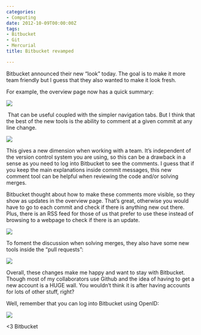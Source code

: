```yaml
---
categories:
- Computing
date: 2012-10-09T00:00:00Z
tags:
- Bitbucket
- Git
- Mercurial
title: Bitbucket revamped

---
```


<p>Bitbucket announced their new &#8220;look&#8221; today. The goal is to make it more team friendly but I guess that they also wanted to make it look fresh.</p>
<p>For example, the overview page now has a quick summary:</p>
<p><img src="http://media.tumblr.com/tumblr_mbn7ffEV281qfs0hy.png"/></p>
<p> That can be useful coupled with the simpler navigation tabs. But I think that the best of the new tools is the ability to comment at a given commit at any line change.</p>
<p><img src="http://media.tumblr.com/tumblr_mbn7i8XOGJ1qfs0hy.png"/></p>
<p>This gives a new dimension when working with a team. It&#8217;s independent of the version control system you are using, so this can be a drawback in a sense as you need to log into Bitbucket to see the comments. I guess that if you keep the main explanations inside commit messages, this new comment tool can be helpful when reviewing the code and/or solving merges.</p>
<p>Bitbucket thought about how to make these comments more visible, so they show as updates in the overview page. That&#8217;s great, otherwise you would have to go to each commit and check if there is anything new out there. Plus, there is an RSS feed for those of us that prefer to use these instead of browsing to a webpage to check if there is an update.</p>
<p><img src="http://media.tumblr.com/tumblr_mbn7osWZpp1qfs0hy.png"/></p>
<p>To foment the discussion when solving merges, they also have some new tools inside the &#8220;pull requests&#8221;:</p>
<p><img src="http://media.tumblr.com/tumblr_mbn7m2Oprf1qfs0hy.png"/></p>
<p>Overall, these changes make me happy and want to stay with Bitbucket. Though most of my collaborators use Github and the idea of having to get a new account is a HUGE wall. You wouldn&#8217;t think it is after having accounts for lots of other stuff, right? </p>
<p>Well, remember that you can log into Bitbucket using OpenID:</p>
<p><img src="http://media.tumblr.com/tumblr_mbn7vlYQYO1qfs0hy.png"/></p>
<p>&lt;3 Bitbucket</p>
